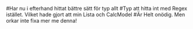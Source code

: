 #Har nu i efterhand hittat bättre sätt för typ allt
#Typ att hitta int med Regex istället. Vilket hade gjort att min Lista och CalcModel
#Är Helt onödig. Men orkar inte fixa mer me denna!
